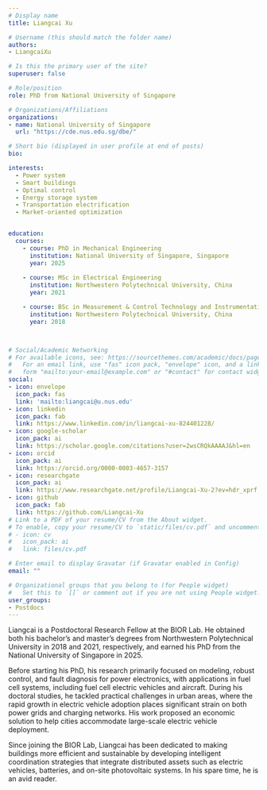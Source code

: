 ```yaml
---
# Display name
title: Liangcai Xu

# Username (this should match the folder name)
authors:
- LiangcaiXu

# Is this the primary user of the site?
superuser: false

# Role/position
role: PhD from National University of Singapore

# Organizations/Affiliations
organizations:
- name: National University of Singapore
  url: "https://cde.nus.edu.sg/dbe/"

# Short bio (displayed in user profile at end of posts)
bio:

interests:
  - Power system
  - Smart buildings
  - Optimal control
  - Energy storage system
  - Transportation electrification
  - Market-oriented optimization


education:
  courses:
    - course: PhD in Mechanical Engineering
      institution: National University of Singapore, Singapore
      year: 2025
    
    - course: MSc in Electrical Engineering
      institution: Northwestern Polytechnical University, China
      year: 2021

    - course: BSc in Measurement & Control Technology and Instrumentation
      institution: Northwestern Polytechnical University, China
      year: 2018



# Social/Academic Networking
# For available icons, see: https://sourcethemes.com/academic/docs/page-builder/#icons
#   For an email link, use "fas" icon pack, "envelope" icon, and a link in the
#   form "mailto:your-email@example.com" or "#contact" for contact widget.
social:
- icon: envelope
  icon_pack: fas
  link: 'mailto:liangcai@u.nus.edu'
- icon: linkedin
  icon_pack: fab
  link: https://www.linkedin.com/in/liangcai-xu-824401228/
- icon: google-scholar
  icon_pack: ai
  link: https://scholar.google.com/citations?user=2wsCRQkAAAAJ&hl=en
- icon: orcid
  icon_pack: ai
  link: https://orcid.org/0000-0003-4657-3157
- icon: researchgate
  icon_pack: ai
  link: https://www.researchgate.net/profile/Liangcai-Xu-2?ev=hdr_xprf
- icon: github
  icon_pack: fab
  link: https://github.com/Liangcai-Xu
# Link to a PDF of your resume/CV from the About widget.
# To enable, copy your resume/CV to `static/files/cv.pdf` and uncomment the lines below.
# - icon: cv
#   icon_pack: ai
#   link: files/cv.pdf

# Enter email to display Gravatar (if Gravatar enabled in Config)
email: ""

# Organizational groups that you belong to (for People widget)
#   Set this to `[]` or comment out if you are not using People widget.
user_groups:
- Postdocs
---
```


Liangcai is a Postdoctoral Research Fellow at the BIOR Lab. He obtained both his bachelor’s and master’s degrees from Northwestern Polytechnical University in 2018 and 2021, respectively, and earned his PhD from the National University of Singapore in 2025.

Before starting his PhD, his research primarily focused on modeling, robust control, and fault diagnosis for power electronics, with applications in fuel cell systems, including fuel cell electric vehicles and aircraft. During his doctoral studies, he tackled practical challenges in urban areas, where the rapid growth in electric vehicle adoption places significant strain on both power grids and charging networks. His work proposed an economic solution to help cities accommodate large-scale electric vehicle deployment.

Since joining the BIOR Lab, Liangcai has been dedicated to making buildings more efficient and sustainable by developing intelligent coordination strategies that integrate distributed assets such as electric vehicles, batteries, and on-site photovoltaic systems. In his spare time, he is an avid reader.